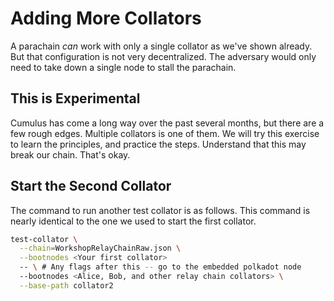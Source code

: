 # Adding More Collators
A parachain _can_ work with only a single collator as we've shown already. But that configuration is not very decentralized. The adversary would only need to take down a single node to stall the parachain.

## This is Experimental
Cumulus has come a long way over the past several months, but there are a few rough edges. Multiple collators is one of them. We will try this exercise to learn the principles, and practice the steps. Understand that this may break our chain. That's okay.

## Start the Second Collator
The command to run another test collator is as follows. This command is nearly identical to the one we used to start the first collator.

```bash
test-collator \
  --chain=WorkshopRelayChainRaw.json \
  --bootnodes <Your first collator>
  -- \ # Any flags after this -- go to the embedded polkadot node
  --bootnodes <Alice, Bob, and other relay chain collators> \
  --base-path collator2
```
